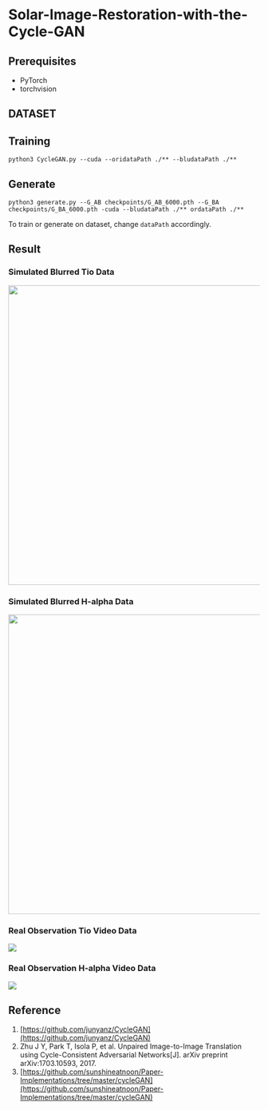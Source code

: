 # Solar-Image-Restoration-with-the-Cycle-GAN

## Prerequisites
- PyTorch
- torchvision

## DATASET


## Training
  ```
  python3 CycleGAN.py --cuda --oridataPath ./** --bludataPath ./**
  ```

## Generate
  ```
  python3 generate.py --G_AB checkpoints/G_AB_6000.pth --G_BA checkpoints/G_BA_6000.pth -cuda --bludataPath ./** ordataPath ./**
  ```
To train or generate on dataset, change `dataPath` accordingly.
## Result
### Simulated Blurred Tio Data 
<img src="https://github.com/yellowyi9527/Solar-Image-Restoration-with-the-Cycle-GAN/blob/master/out_picture/tio.png" width="600px"/>

### Simulated Blurred  H-alpha Data
<img src="https://github.com/yellowyi9527/Solar-Image-Restoration-with-the-Cycle-GAN/blob/master/out_picture/halpha.png" width="600px"/>

### Real Observation Tio Video Data
<img src='https://github.com/yellowyi9527/Solar-Image-Restoration-with-the-Cycle-GAN/blob/master/out_picture/videoTio.gif'>

### Real Observation H-alpha Video Data
<img src='https://github.com/yellowyi9527/Solar-Image-Restoration-with-the-Cycle-GAN/blob/master/out_picture/videoHa.gif'>

## Reference
1. [https://github.com/junyanz/CycleGAN](https://github.com/junyanz/CycleGAN)
2. Zhu J Y, Park T, Isola P, et al. Unpaired Image-to-Image Translation using Cycle-Consistent Adversarial Networks[J]. arXiv preprint arXiv:1703.10593, 2017.
3. [https://github.com/sunshineatnoon/Paper-Implementations/tree/master/cycleGAN](https://github.com/sunshineatnoon/Paper-Implementations/tree/master/cycleGAN)
